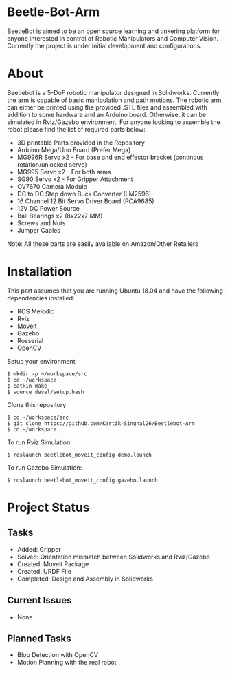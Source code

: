 # Beetle-Bot-Arm
BeetleBot is aimed to be an open source learning and tinkering platform for anyone interested in control of Robotic Manipulators and Computer Vision. Currently the project is under initial development and configurations. 

# About
Beetlebot is a 5-DoF robotic manipulator designed in Solidworks. Currently the arm is capable of basic manipulation and path motions. The robotic arm can either be printed using the provided .STL files and assembled with addition to some hardware and an Arduino board. Otherwise, it can be simulated in Rviz/Gazebo environment. For anyone looking to assemble the robot please find the list of required parts below:

* 3D printable Parts provided in the Repository
* Arduino Mega/Uno Board (Prefer Mega)
* MG996R Servo x2 - For base and end effector bracket (continous rotation/unlocked servo)
* MG995 Servo x2 - For both arms 
* SG90 Servo x2 - For Gripper Attachment
* OV7670 Camera Module
* DC to DC Step down Buck Converter (LM2596)
* 16 Channel 12 Bit Servo Driver Board (PCA9685)
* 12V DC Power Source
* Ball Bearings x2 (8x22x7 MM)
* Screws and Nuts
* Jumper Cables

Note: All these parts are easily available on Amazon/Other Retailers

# Installation
This part assumes that you are running Ubuntu 18.04 and have the following dependencies installed:
* ROS Melodic
* Rviz
* MoveIt
* Gazebo
* Rosserial
* OpenCV

Setup your environment
```shell
$ mkdir -p ~/workspace/src
$ cd ~/workspace
$ catkin_make
$ source devel/setup.bash
```
Clone this repository
```console
$ cd ~/workspace/src
$ git clone https://github.com/Kartik-Singhal26/Beetlebot-Arm
$ cd ~/workspace
```
To run Rviz Simulation:
```console
$ roslaunch beetlebot_moveit_config demo.launch
```
To run Gazebo Simulation:
```console
$ roslaunch beetlebot_moveit_config gazebo.launch
```

# Project Status
## Tasks 
* Added: Gripper
* Solved: Orientation mismatch between Solidworks and Rviz/Gazebo
* Created: Moveit Package
* Created: URDF File
* Completed: Design and Assembly in Solidworks

## Current Issues
* None

## Planned Tasks
* Blob Detection with OpenCV
* Motion Planning with the real robot


